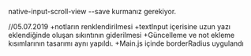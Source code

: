 native-input-scroll-view --save kurmanız gerekiyor.

//05.07.2019 
+notların renklendirilmesi
+textInput içerisine uzun yazı eklendiğinde oluşan sıkıntının giderilmesi
+Güncelleme ve not ekleme kısımlarının tasarımı aynı yapıldı.
+Main.js içinde borderRadius uygulandı